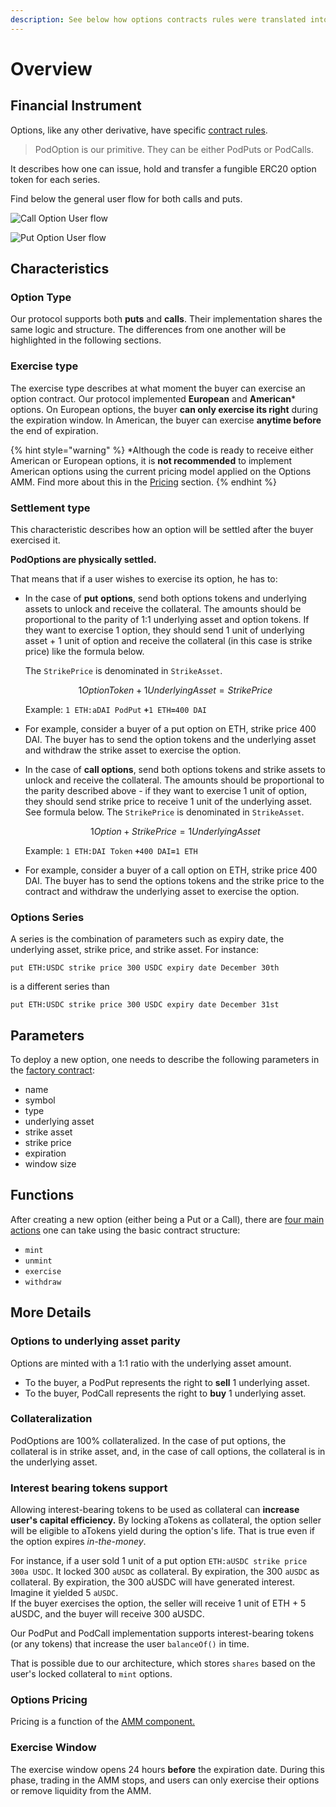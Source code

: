 ```yaml
---
description: See below how options contracts rules were translated into ERC20 tokens.
---
```


# Overview

## Financial Instrument

Options, like any other derivative, have specific [contract rules](https://app.gitbook.com/@pods-finance-1/s/teste/~/drafts/-MUJTxilQ4CgSOs_VLiH/understand-options/how-options-work). 

> PodOption is our primitive. They can be either PodPuts or PodCalls.

It describes how one can issue, hold and transfer a fungible ERC20 option token for each series.

Find below the general user flow for both calls and puts.

![Call Option User flow](../.gitbook/assets/call-option-user-flow-1-.png)

![Put Option User flow](../.gitbook/assets/put-option-user-flow-1-.png)

## Characteristics  

### Option Type

Our protocol supports both **puts** and **calls**. Their implementation shares the same logic and structure. The differences from one another will be highlighted in the following sections. 

### Exercise type

The exercise type describes at what moment the buyer can exercise an option contract. Our protocol implemented **European** and **American**\* options. On European options, the buyer **can only exercise its right** during the expiration window. In American, the buyer can exercise **anytime before** the end of expiration.

{% hint style="warning" %}
\*Although the code is ready to receive either American or European options, it is **not recommended** to implement American options using the current pricing model applied on the Options AMM. Find more about this in the [Pricing](https://app.gitbook.com/@pods-finance-1/s/teste/~/drafts/-MUJTd3NADF5p4jYrmxE/options-amm-overview/optionamm/pricing) section. 
{% endhint %}

### Settlement type

This characteristic describes how an option will be settled after the buyer exercised it.

**PodOptions are physically settled.** 

That means that if a user wishes to exercise its option, he has to:

* In the case of **put** **options**, send both options tokens and underlying assets to unlock and receive the collateral. The amounts should be proportional to the parity of 1:1 underlying asset and option tokens. If they want to exercise 1 option, they should send 1 unit of underlying asset + 1 unit of option and receive the collateral \(in this case is strike price\) like the formula below. 

   The `StrikePrice` is denominated in `StrikeAsset`.  
  
  $$1OptionToken+1UnderlyingAsset=StrikePrice$$  
   
  Example: `1 ETH:aDAI PodPut` **`+`**`1 ETH`**`=`**`400 DAI`

* For example, consider a buyer of a put option on ETH, strike price 400 DAI. The buyer has to send the option tokens and the underlying asset and withdraw the strike asset to exercise the option. 
* In the case of **call options**, send both options tokens and strike assets to unlock and receive the collateral. The amounts should be proportional to the parity described above - if they want to exercise 1 unit of option, they should send strike price to receive 1 unit of the underlying asset. See formula below. The `StrikePrice` is denominated in `StrikeAsset`.

  
  $$1Option + StrikePrice = 1Underlying Asset$$  


  Example: `1 ETH:DAI Token` **`+`**`400 DAI`**`=`**`1 ETH`

* For example, consider a buyer of a call option on ETH, strike price 400 DAI. The buyer has to send the options tokens and the strike price to the contract and withdraw the underlying asset to exercise the option. 

### Options Series

A series is the combination of parameters such as expiry date, the underlying asset, strike price, and strike asset. For instance: 

`put ETH:USDC strike price 300 USDC expiry date December 30th` 

is a different series than 

`put ETH:USDC strike price 300 USDC expiry date December 31st`

## Parameters

To deploy a new option, one needs to describe the following parameters in the [factory contract](https://app.gitbook.com/@pods-finance-1/s/teste/~/drafts/-MUJTxilQ4CgSOs_VLiH/options-protocol-overview/options-smartcontracts/podfactory):

* name
* symbol
* type
* underlying asset
* strike asset
* strike price
* expiration
* window size

## Functions

After creating a new option \(either being a Put or a Call\), there are [four main actions](https://app.gitbook.com/@pods-finance-1/s/teste/~/drafts/-MUJTxilQ4CgSOs_VLiH/options-protocol-overview/podoptions/functions) one can take using the basic contract structure:

* `mint`
* `unmint`
* `exercise`
* `withdraw`

## More Details

### **Options to underlying asset parity**

Options are minted with a 1:1 ratio with the underlying asset amount. 

* To the buyer, a PodPut represents the right to **sell** 1 underlying asset.
* To the buyer,  PodCall represents the right to **buy** 1 underlying asset.

### Collateralization

PodOptions are 100% collateralized. In the case of put options, the collateral is in strike asset, and, in the case of call options, the collateral is in the underlying asset.

### Interest bearing tokens support

Allowing interest-bearing tokens to be used as collateral can **increase user's capital efficiency.** By locking aTokens as collateral, the option seller will be eligible to aTokens yield during the option's life. That is true even if the option expires _in-the-money_. 

For instance, if a user sold 1 unit of a put option `ETH:aUSDC strike price 300a USDC`. It locked 300 `aUSDC` as collateral. By expiration, the 300 `aUSDC` as collateral. By expiration, the 300 aUSDC will have generated interest. Imagine it yielded 5 `aUSDC`.   
If the buyer exercises the option, the seller will receive 1 unit of ETH + 5 aUSDC, and the buyer will receive 300 aUSDC.

Our PodPut and PodCall implementation supports interest-bearing tokens \(or any tokens\) that increase the user `balanceOf()` in time.

That is possible due to our architecture, which stores `shares` based on the user's locked collateral to `mint` options.

### Options Pricing

Pricing is a function of the [AMM component.](https://app.gitbook.com/@pods-finance-1/s/teste/~/drafts/-MUJTxilQ4CgSOs_VLiH/options-amm-overview/optionamm)

### Exercise Window

The exercise window opens 24 hours **before** the expiration date. During this phase, trading in the AMM stops, and users can only exercise their options or remove liquidity from the AMM.

